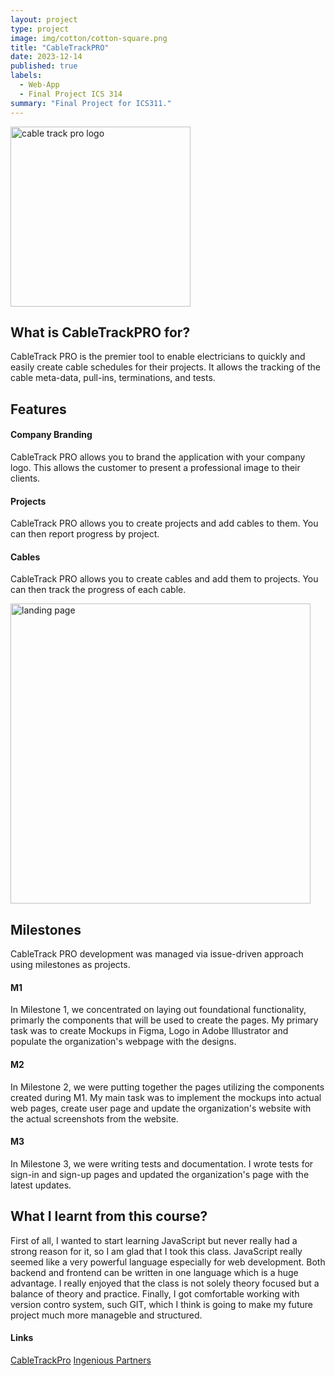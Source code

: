 ```yaml
---
layout: project
type: project
image: img/cotton/cotton-square.png
title: "CableTrackPRO"
date: 2023-12-14
published: true
labels:
  - Web-App
  - Final Project ICS 314
summary: "Final Project for ICS311."
---
```


<img src="..img/cabletrackpro/cableProLogo.png" alt="cable track pro logo" style="margin-left:auto; margin-right:auto; width: 30vw;">

## What is CableTrackPRO for?

CableTrack PRO is the premier tool to enable electricians to quickly and easily create cable schedules for their projects. It allows the tracking of the cable meta-data, pull-ins, terminations, and tests.

## Features

#### Company Branding
CableTrack PRO allows you to brand the application with your company logo. This allows the customer to present a professional image to their clients.

#### Projects
CableTrack PRO allows you to create projects and add cables to them. You can then report progress by project.

#### Cables
CableTrack PRO allows you to create cables and add them to projects. You can then track the progress of each cable.

<img src="../img/landing-page.png" alt="landing page" style="margin-left:auto; margin-right:auto; width: 50vw;">

## Milestones
CableTrack PRO development was managed via issue-driven approach using milestones as projects.

#### M1
In Milestone 1, we concentrated on laying out foundational functionality, primarly the components that will be used to create the pages. My primary task was to create Mockups in Figma, Logo in Adobe Illustrator and populate the organization's webpage with the designs. 

#### M2
In Milestone 2, we were putting together the pages utilizing the components created during M1. My main task was to implement the mockups into actual web pages, create user page and update the organization's website with the actual screenshots from the website.

#### M3
In Milestone 3, we were writing tests and documentation. I wrote tests for sign-in and sign-up pages and updated the organization's page with the latest updates.

## What I learnt from this course?
First of all, I wanted to start learning JavaScript but never really had a strong reason for it, so I am glad that I took this class. JavaScript really seemed like a very powerful language especially for web development. Both backend and frontend can be written in one language which is a huge advantage. I really enjoyed that the class is not solely theory focused but a balance of theory and practice. Finally, I got comfortable working with version contro system, such GIT, which I think is going to make my future project much more manageble and structured.

#### Links
[CableTrackPro](https://github.com/ingeniouspartners/cabletrack.pro)
[Ingenious Partners](https://github.com/ingeniouspartners/cabletrack.pro)
